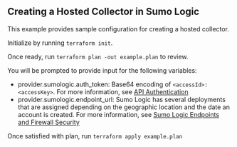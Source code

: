 ## Creating a Hosted Collector in Sumo Logic

This example provides sample configuration for creating a hosted collector.

Initialize by running `terraform init`.

Once ready, run `terraform plan -out example.plan` to review.

You will be prompted to provide input for the following variables:

* provider.sumologic.auth_token: Base64 encoding of `<accessId>:<accessKey>`. For more information, see [API Authentication](https://help.sumologic.com/APIs/General-API-Information/API-Authentication)
* provider.sumologic.endpoint_url: Sumo Logic has several deployments that are assigned depending on the geographic location and the date an account is created. For more information, see [Sumo Logic Endpoints and Firewall Security](https://help.sumologic.com/APIs/General-API-Information/Sumo-Logic-Endpoints-and-Firewall-Security)

Once satisfied with plan, run `terraform apply example.plan`  
